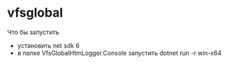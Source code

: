 # vfsglobal

Что бы запустить
* установить net sdk 6
* в папке VfsGlobalHtmLogger.Console запустить dotnet run -r win-x64

